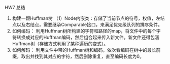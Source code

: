 HW7 总结
1. 构建一颗Huffman树
	（1）Node内嵌类：存储了当前节点的符号，权值，左结点以及右结点，需要继承Comparable接口，来满足优先级队列的排序条件。
2. 如何编码：
	利用Huffman树所构建的字符和路径的map，将文件中的每个字符转换成对应的Huffman编码，然后组合起来传入新文件。新文件还得包涵Huffman树（存储方式利用了某种遍历的变式）。
3. 如何解码：
	利用文件中带的Huffman树和编码，依次看编码在树中的最长前缀，取出并找到其对应的字符，然后删除重复，直至编码长度为0。